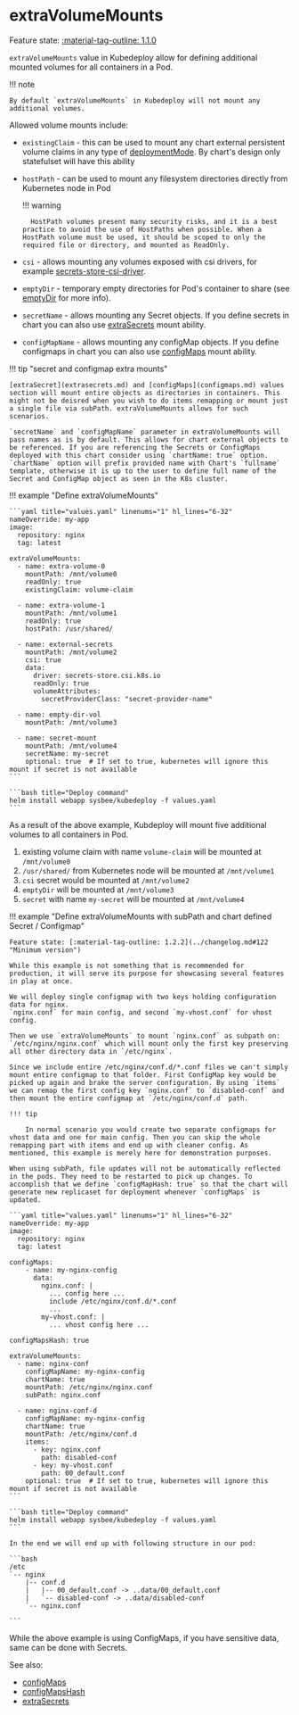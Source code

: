 # extraVolumeMounts

Feature state: [:material-tag-outline: 1.1.0](../changelog.md#110 "Minimum version")

`extraVolumeMounts` value in Kubedeploy allow for defining additional mounted volumes for all containers in a Pod.


!!! note

    By default `extraVolumeMounts` in Kubedeploy will not mount any additional volumes.

Allowed volume mounts include:

- `existingClaim` - this can be used to mount any chart external persistent volume claims in any type of [deploymentMode](deploymentmode.md). By chart's design only statefulset will have this ability
- `hostPath` - can be used to mount any filesystem directories directly from Kubernetes node in Pod

    !!! warning

        HostPath volumes present many security risks, and it is a best practice to avoid the use of HostPaths when possible. When a HostPath volume must be used, it should be scoped to only the required file or directory, and mounted as ReadOnly.

- `csi` - allows mounting any volumes exposed with csi drivers, for example [secrets-store-csi-driver](https://secrets-store-csi-driver.sigs.k8s.io/).
- `emptyDir` - temporary empty directories for Pod's container to share (see [emptyDir](https://kubernetes.io/docs/concepts/storage/volumes/#emptydir) for more info).
- `secretName` - allows mounting any Secret objects. If you define secrets in chart you can also use [extraSecrets](extrasecrets.md) mount ability.
- `configMapName` - allows mounting any configMap objects. If you define configmaps in chart you can also use [configMaps](configmaps.md) mount ability.

!!! tip "secret and configmap extra mounts"

    [extraSecret](extrasecrets.md) and [configMaps](configmaps.md) values section will mount entire objects as directories in containers. This might not be deisred when you wish to do items remapping or mount just a single file via subPath. extraVolumeMounts allows for such scenarios.

    `secretName` and `configMapName` parameter in extraVolumeMounts will pass names as is by default. This allows for chart external objects to be referenced. If you are referencing the Secrets or ConfigMaps deployed with this chart consider using `chartName: true` option. `chartName` option will prefix provided name with Chart's `fullname` template, otherwise it is up to the user to define full name of the Secret and ConfigMap object as seen in the K8s cluster.

!!! example "Define extraVolumeMounts"

    ```yaml title="values.yaml" linenums="1" hl_lines="6-32"
    nameOverride: my-app
    image:
      repository: nginx
      tag: latest

    extraVolumeMounts:
      - name: extra-volume-0
        mountPath: /mnt/volume0
        readOnly: true
        existingClaim: volume-claim

      - name: extra-volume-1
        mountPath: /mnt/volume1
        readOnly: true
        hostPath: /usr/shared/

      - name: external-secrets
        mountPath: /mnt/volume2
        csi: true
        data:
          driver: secrets-store.csi.k8s.io
          readOnly: true
          volumeAttributes:
            secretProviderClass: "secret-provider-name"

      - name: empty-dir-vol
        mountPath: /mnt/volume3

      - name: secret-mount
        mountPath: /mnt/volume4
        secretName: my-secret
        optional: true  # If set to true, kubernetes will ignore this mount if secret is not available
    ```

    ```bash title="Deploy command"
    helm install webapp sysbee/kubedeploy -f values.yaml
    ```

As a result of the above example, Kubdeploy will mount five additional volumes to all containers in Pod.

1. existing volume claim with name `volume-claim` will be mounted at `/mnt/volume0`
2. `/usr/shared/` from Kubernetes node will be mounted at `/mnt/volume1`
3. `csi` secret would be mounted at `/mnt/volume2`
4. `emptyDir` will be mounted at `/mnt/volume3`
5. `secret` with name `my-secret` will be mounted at `/mnt/volume4`

!!! example "Define extraVolumeMounts with subPath and chart defined Secret / Configmap"

    Feature state: [:material-tag-outline: 1.2.2](../changelog.md#122 "Minimum version")

    While this example is not something that is recommended for production, it will serve its purpose for showcasing several features in play at once.

    We will deploy single configmap with two keys holding configuration data for nginx.
    `nginx.conf` for main config, and second `my-vhost.conf` for vhost config.

    Then we use `extraVolumeMounts` to mount `nginx.conf` as subpath on: `/etc/nginx/nginx.conf` which will mount only the first key preserving all other directory data in `/etc/nginx`.

    Since we include entire /etc/nginx/conf.d/*.conf files we can't simply mount entire configmap to that folder. First ConfigMap key would be picked up again and brake the server configuration. By using `items` we can remap the first config key `nginx.conf` to `disabled-conf` and then mount the entire configmap at `/etc/nginx/conf.d` path.

    !!! tip

        In normal scenario you would create two separate configmaps for vhost data and one for main config. Then you can skip the whole remapping part with items and end up with cleaner config. As mentioned, this example is merely here for demonstration purposes.

    When using subPath, file updates will not be automatically reflected in the pods. They need to be restarted to pick up changes. To accomplish that we define `configMapHash: true` so that the chart will generate new replicaset for deployment whenever `configMaps` is updated.

    ```yaml title="values.yaml" linenums="1" hl_lines="6-32"
    nameOverride: my-app
    image:
      repository: nginx
      tag: latest

    configMaps:
        - name: my-nginx-config
          data:
            nginx.conf: |
              ... config here ...
              include /etc/nginx/conf.d/*.conf
              ...
            my-vhost.conf: |
              ... vhost config here ...

    configMapsHash: true

    extraVolumeMounts:
      - name: nginx-conf
        configMapName: my-nginx-config
        chartName: true
        mountPath: /etc/nginx/nginx.conf
        subPath: nginx.conf

      - name: nginx-conf-d
        configMapName: my-nginx-config
        chartName: true
        mountPath: /etc/nginx/conf.d
        items:
          - key: nginx.conf
            path: disabled-conf
          - key: my-vhost.conf
            path: 00_default.conf
        optional: true  # If set to true, kubernetes will ignore this mount if secret is not available
    ```

    ```bash title="Deploy command"
    helm install webapp sysbee/kubedeploy -f values.yaml
    ```

    In the end we will end up with following structure in our pod:

    ```bash
    /etc
    `-- nginx
        |-- conf.d
        |   |-- 00_default.conf -> ..data/00_default.conf
        |   `-- disabled-conf -> ..data/disabled-conf
        `-- nginx.conf

    ```


While the above example is using ConfigMaps, if you have sensitive data, same can be done with Secrets.


See also:

- [configMaps](configmaps.md)
- [configMapsHash](configmapshash.md)
- [extraSecrets](extrasecrets.md)
